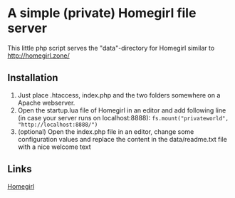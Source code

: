 # A simple (private) Homegirl file server
This little php script serves the "data"-directory for Homegirl similar to http://homegirl.zone/

## Installation
1. Just place .htaccess, index.php and the two folders somewhere on a Apache webserver.
2. Open the startup.lua file of Homegirl in an editor and add following line (in case your server runs on localhost:8888): `fs.mount("privateworld", "http://localhost:8888/")`
3. (optional) Open the index.php file in an editor, change some configuration values and replace the content in the data/readme.txt file with a nice welcome text

## Links
[Homegirl](https://github.com/poeticAndroid/homegirl)